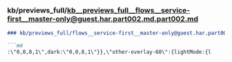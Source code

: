 ### kb/previews_full/kb__previews_full__flows__service-first__master-only@guest.har.part002.md.part002.md

```md
### kb/previews_full/flows__service-first__master-only@guest.har.part002.md (part 002)

```md
:\"0,0,8,1\",dark:\"0,0,8,1\"}},\"other-overlay-60\":{lightMode:{l
```

```

```
